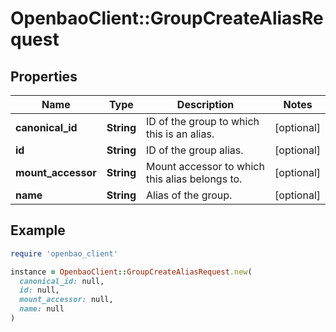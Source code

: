 # OpenbaoClient::GroupCreateAliasRequest

## Properties

| Name | Type | Description | Notes |
| ---- | ---- | ----------- | ----- |
| **canonical_id** | **String** | ID of the group to which this is an alias. | [optional] |
| **id** | **String** | ID of the group alias. | [optional] |
| **mount_accessor** | **String** | Mount accessor to which this alias belongs to. | [optional] |
| **name** | **String** | Alias of the group. | [optional] |

## Example

```ruby
require 'openbao_client'

instance = OpenbaoClient::GroupCreateAliasRequest.new(
  canonical_id: null,
  id: null,
  mount_accessor: null,
  name: null
)
```

